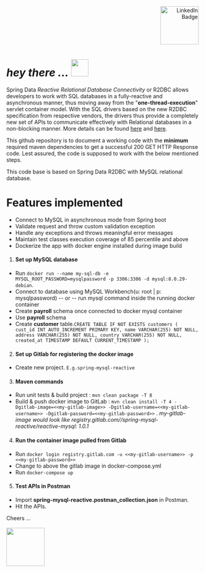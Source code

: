 <div id="badges" align="right">
  <a href="www.linkedin.com/in/ajay-vasudevan">
      <img src="https://img.shields.io/badge/LinkedIn-blue?logo=linkedin&logoColor=white&style=plastic" width="100" alt="LinkedIn Badge"/>
  </a>
</div>
<h1 align="left">
  <i>hey there ...</i>
  <img src="https://media.giphy.com/media/w1OBpBd7kJqHrJnJ13/giphy.gif" width="45"/>
</h1>

Spring Data _Reactive Relational Database Connectivity_ or R2DBC allows developers to work with SQL databases in a
fully-reactive and asynchronous manner, thus moving away from the "**one-thread-execution**" servlet container model.
With the SQL drivers based on the new R2DBC specification from respective vendors, the drivers thus provide a
completely new set of APIs to communicate effectively with Relational databases in a non-blocking manner. More details
can be found [here](https://spring.io/projects/spring-data-r2dbc#overview) and [here](https://r2dbc.io).

This github repository is to document a working code with the **minimum** required maven dependencies to get a
successful 200 GET
HTTP Response code. Lest assured, the code is supposed to work with the below mentioned steps.

This code base is based on Spring Data R2DBC with MySQL relational database.

# Features implemented

* Connect to MySQL in asynchronous mode from Spring boot
* Validate request and throw custom validation exception
* Handle any exceptions and throws meaningful error messages
* Maintain test classes execution coverage of 85 percentile and above
* Dockerize the app with docker engine installed during image build

1. #### Set up MySQL database

* Run `docker run --name my-sql-db -e MYSQL_ROOT_PASSWORD=mysqlpassword -p 3306:3306 -d mysql:8.0.29-debian`.
* Connect to database using MySQL Workbench(u: root | p: mysqlpassword) -- or -- run mysql command inside the running
  docker container
* Create **payroll** schema once connected to docker mysql container
* Use **payroll** schema
* Create **customer** table.`CREATE TABLE IF NOT EXISTS customers (
  cust_id INT AUTO_INCREMENT PRIMARY KEY,
  name VARCHAR(255) NOT NULL,
  address VARCHAR(255) NOT NULL,
  country VARCHAR(255) NOT NULL,
  created_at TIMESTAMP DEFAULT CURRENT_TIMESTAMP
  );`

2. #### Set up Gitlab for registering the docker image

* Create new project. `E.g.spring-mysql-reactive`

3. #### Maven commands

* Run unit tests & build project : `mvn clean package -T 8`
* Build & push docker image to
  GitLab : `mvn clean install -T 4 -Dgitlab-image=<<my-gitlab-image>> -Dgitlab-username=<<my-gitlab-username>> -Dgitlab-password=<<my-gitlab-password>>`
  . _my-gitlab-image would look like registry.gitlab.com/<your-gitlab-username>/spring-mysql-reactive/reactive-mysql:
  1.0.1_


4. #### Run the container image pulled from Gitlab

* Run `docker login registry.gitlab.com -u <<my-gitlab-username>> -p <<my-gitlab-password>>`
* Change <your-gitlab-image> to above the gitlab image in docker-compose.yml
* Run `docker-compose up`

5. #### Test APIs in Postman

* Import **spring-mysql-reactive.postman_collection.json** in Postman.
* Hit the APIs.

Cheers ...
<br/><br/><img src="https://media.giphy.com/media/1BhVFK6ejcQV86UtHl/giphy.gif" width="100"/>



